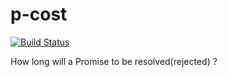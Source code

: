 # p-cost

[![Build Status](https://travis-ci.org/qeesung/p-cost.svg?branch=master)](https://travis-ci.org/qeesung/p-cost)

How long will a Promise to be resolved(rejected) ? 
